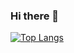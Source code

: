### Hi there 👋

[![Top Langs](https://github-readme-stats.vercel.app/api/top-langs/?username=ky28059&layout=compact&langs_count=10)](https://github.com/anuraghazra/github-readme-stats)

<!--
**ky28059/ky28059** is a ✨ _special_ ✨ repository because its `README.md` (this file) appears on your GitHub profile.

Here are some ideas to get you started:

- 🔭 I’m currently working on ...
- 🌱 I’m currently learning ...
- 👯 I’m looking to collaborate on ...
- 🤔 I’m looking for help with ...
- 💬 Ask me about ...
- 📫 How to reach me: ...
- 😄 Pronouns: ...
- ⚡ Fun fact: ...
-->
